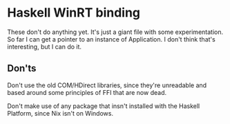 Haskell WinRT binding
=====================

These don't do anything yet. It's just a giant file with some experimentation.
So far I can get a pointer to an instance of Application. I don't think that's
interesting, but I can do it.

Don'ts
------

Don't use the old COM/HDirect libraries, since they're unreadable and based
around some principles of FFI that are now dead.

Don't make use of any package that insn't installed with the Haskell
Platform, since Nix isn't on Windows.
